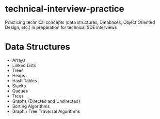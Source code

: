 # technical-interview-practice
Practicing technical concepts (data structures, Databases, Object Oriented Design, etc.) in preparation for technical SDE interviews

# Data Structures
- Arrays
- Linked Lists
- Trees
- Heaps
- Hash Tables 
- Stacks 
- Queues
- Trees 
- Graphs (Directed and Undirected)
- Sorting Algorithms 
- Graph / Tree Traversal Algorithms 